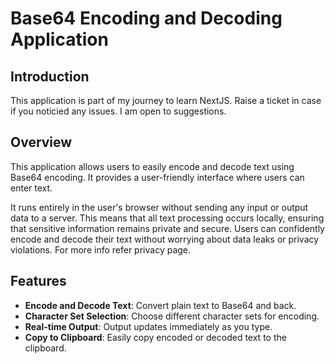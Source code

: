 # Base64 Encoding and Decoding Application

## Introduction
This application is part of my journey to learn NextJS. Raise a ticket in case if you noticied any issues. I am open to suggestions.

## Overview

This application allows users to easily encode and decode text using Base64 encoding. It provides a user-friendly interface where users can enter text. 

It runs entirely in the user's browser without sending any input or output data to a server. This means that all text processing occurs locally, ensuring that sensitive information remains private and secure. Users can confidently encode and decode their text without worrying about data leaks or privacy violations. For more info refer privacy page.

## Features

- **Encode and Decode Text**: Convert plain text to Base64 and back.
- **Character Set Selection**: Choose different character sets for encoding.
- **Real-time Output**: Output updates immediately as you type.
- **Copy to Clipboard**: Easily copy encoded or decoded text to the clipboard.
